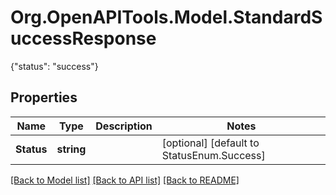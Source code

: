 # Org.OpenAPITools.Model.StandardSuccessResponse
{\"status\": \"success\"}
## Properties

Name | Type | Description | Notes
------------ | ------------- | ------------- | -------------
**Status** | **string** |  | [optional] [default to StatusEnum.Success]

[[Back to Model list]](../README.md#documentation-for-models) [[Back to API list]](../README.md#documentation-for-api-endpoints) [[Back to README]](../README.md)

